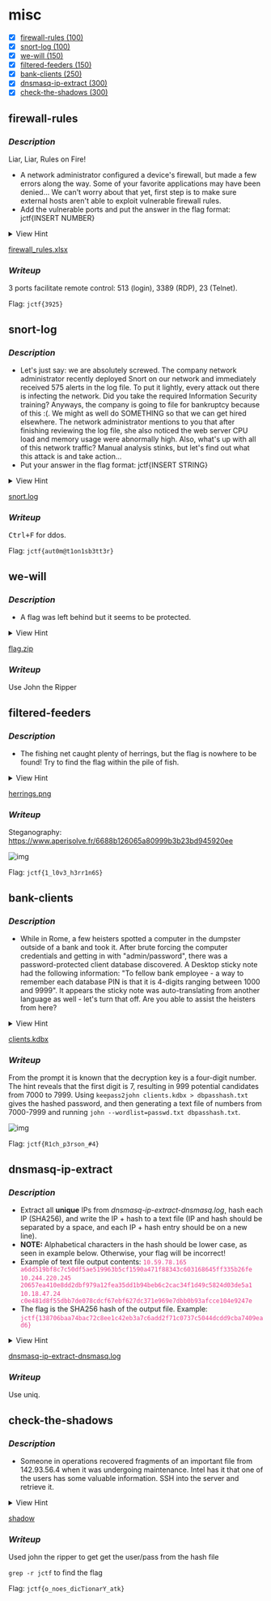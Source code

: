 # **misc**

- [x] [firewall-rules (100)](#firewall-rules)
- [x] [snort-log (100)](#snort-log)
- [x] [we-will (150)](#we-will)
- [x] [filtered-feeders (150)](#filtered-feeders)
- [x] [bank-clients (250)](#bank-clients)
- [x] [dnsmasq-ip-extract (300)](#dnsmasq-ip-extract)
- [x] [check-the-shadows (300)](#check-the-shadows)

## **firewall-rules**

### ***Description***

Liar, Liar, Rules on Fire!

- A network administrator configured a device's firewall, but made a few errors along the way. Some of your favorite applications may have been denied... We can't worry about that yet, first step is to make sure external hosts aren't able to exploit vulnerable firewall rules.
- Add the vulnerable ports and put the answer in the flag format: jctf{INSERT NUMBER}

<details>
    <summary>View Hint</summary>
    <ul>
        <li>Sometimes Google searches lead to numbers!</li>
        <li>Focus on remote access.</li>
    </ul>
</details>


[firewall_rules.xlsx](https://www.jerseyctf.site/files/dd22d385f2ac0c45827dffaa30bdb8cf/firewall_rules.xlsx?token=eyJ1c2VyX2lkIjozODgsInRlYW1faWQiOjUxMSwiZmlsZV9pZCI6MTB9.YlYepg.ZKHjfuTsOvf_U-dzBeU-8YPIXQQ)


### ***Writeup***

3 ports facilitate remote control: 513 (login), 3389 (RDP), 23 (Telnet).

Flag: `jctf{3925}`

## **snort-log**

### ***Description***

- Let's just say: we are absolutely screwed. The company network administrator recently deployed Snort on our network and immediately received 575 alerts in the log file. To put it lightly, every attack out there is infecting the network. Did you take the required Information Security training? Anyways, the company is going to file for bankruptcy because of this :(. We might as well do SOMETHING so that we can get hired elsewhere. The network administrator mentions to you that after finishing reviewing the log file, she also noticed the web server CPU load and memory usage were abnormally high. Also, what's up with all of this network traffic? Manual analysis stinks, but let's find out what this attack is and take action...
- Put your answer in the flag format: jctf{INSERT STRING}

<details>
    <summary>View Hint</summary>
	Seems like the extra network traffic is primarily inbound, not outbound.
</details>


[snort.log](https://www.jerseyctf.site/files/bf90c7b6de072c414592a446f9c097e6/snort.log?token=eyJ1c2VyX2lkIjozODgsInRlYW1faWQiOjUxMSwiZmlsZV9pZCI6MTF9.YlYfFw.rdxy2v1im6gwCymzv7jiRKJT53s)


### ***Writeup***

<kbd>Ctrl+F</kbd> for ddos.

Flag: `jctf{aut0m@t1on1sb3tt3r}`

## **we-will**

### ***Description***

- A flag was left behind but it seems to be protected.

<details>
    <summary>View Hint</summary>
	The challenge name should help you figure out how to open it.
</details>


[flag.zip](https://www.jerseyctf.site/files/77f8036d0c1b0762c3b0d2afc8e6f430/flag.zip?token=eyJ1c2VyX2lkIjozODgsInRlYW1faWQiOjUxMSwiZmlsZV9pZCI6MTJ9.YlYfcQ.UMmghuK-xXKlHKr9nF03rtyiPSM)


### ***Writeup***

Use John the Ripper

## **filtered-feeders**

### ***Description***

- The fishing net caught plenty of herrings, but the flag is nowhere to be found! Try to find the flag within the pile of fish.

<details>
    <summary>View Hint</summary>
	How do you hide an image within an image?
</details>


[herrings.png](https://www.jerseyctf.site/files/cdc4c88c5fe2dcec4c015fbd4ce00b04/herrings.png?token=eyJ1c2VyX2lkIjozODgsInRlYW1faWQiOjUxMSwiZmlsZV9pZCI6NDh9.YlYgmA.hMNHkRd1Ln2P-QaRPcZ6dPYUX5o)


### ***Writeup***

Steganography: https://www.aperisolve.fr/6688b126065a80999b3b23bd945920ee

![img](https://lh4.googleusercontent.com/zdZDYEDTHqcInslK2_wcsYRDrz_B3rPl4gnU_dBpLOLW6Hff0t0RqLJfAJMcxWEF17A2wPxeYPtK-2MDaU2tUEx6om2e29qWkjXSYi3UUHpmFrbutQ4tF45DpW-CwmmNWv8T9qTa)

Flag: `jctf{1_l0v3_h3rr1n6S}`

## **bank-clients**

### ***Description***

- While in Rome, a few heisters spotted a computer in the dumpster outside of a bank and took it. After brute forcing the computer credentials and getting in with "admin/password", there was a password-protected client database discovered. A Desktop sticky note had the following information: "To fellow bank employee - a way to remember each database PIN is that it is 4-digits ranging between 1000 and 9999". It appears the sticky note was auto-translating from another language as well - let's turn that off. Are you able to assist the heisters from here?

<details>
    <summary>View Hint</summary>
	After scrolling down, there was additional text on the Desktop sticky note that says "wyptbt lza zlwalt". These bank employees should be removed from the payroll immediately...
</details>


[clients.kdbx](https://www.jerseyctf.site/files/b481bc3e54674061dae64b54c17d8d8f/clients.kdbx?token=eyJ1c2VyX2lkIjozODgsInRlYW1faWQiOjUxMSwiZmlsZV9pZCI6MTR9.YlYhOA.HkJVISPZQxwI6fFdXBbbu6D33Ms)


### ***Writeup***

From the prompt it is known that the decryption key is a four-digit number. The hint reveals that the first digit is 7, resulting in 999 potential candidates from 7000 to 7999. Using `keepass2john clients.kdbx > dbpasshash.txt` gives the hashed password, and then generating a text file of numbers from 7000-7999 and running `john --wordlist=passwd.txt dbpasshash.txt`.

![img](https://lh4.googleusercontent.com/t6BywuHEGlICZB4DbrzaEOqn6OXptsYarIOey-oFSxgzDPkwZHKeF12Z60RGpyJcE3lOCzuv1zk3t_rR65rSqYM8p6u7oGE_28FmK_gBHlS9gW_2QtQ_UkGzuwEFV2WKysWEXQhF)

Flag: `jctf{R1ch_p3rson_#4}`

## **dnsmasq-ip-extract**

### ***Description***

- Extract all **unique** IPs from *dnsmasq-ip-extract-dnsmasq.log*, hash each IP (SHA256), and write the IP + hash to a text file (IP and hash should be separated by a space, and each IP + hash entry should be on a new line).
- **NOTE:** Alphabetical characters in the hash should be lower case, as seen in example below. Otherwise, your flag will be incorrect!
- Example of text file output contents: <span style="color: #e83e8c;">`10.59.78.165 a6dd519bf8c7c50df5ae519963b5cf1590a471f88343c603168645ff335b26fe` `10.244.220.245 20657ea410e8dd2dbf979a12fea35dd1b94beb6c2cac34f1d49c5824d03de5a1` `10.18.47.24 c0e481d8f55dbb7de078cdcf67ebf627dc371e969e7dbb0b93afcce104e9247e`</span>
- The flag is the SHA256 hash of the output file. Example: <span style="color: #e83e8c;">`jctf{138706baa74bac72c8ee1c42eb3a7c6add2f71c0737c5044dcdd9cba7409ead6}`</span>

<details>
    <summary>View Hint</summary>
	Verify that the end of your file has a new blank line.
</details>


[dnsmasq-ip-extract-dnsmasq.log](https://www.jerseyctf.site/files/a5aac2ffca9051699b1d079152166ee4/dnsmasq-ip-extract-dnsmasq.log?token=eyJ1c2VyX2lkIjozODgsInRlYW1faWQiOjUxMSwiZmlsZV9pZCI6MTV9.YlYhYQ.UAL0z5g3G7znVN_t2abSQcdt66E)


### ***Writeup***

Use uniq.

## **check-the-shadows**

### ***Description***

- Someone in operations recovered fragments of an important file from 142.93.56.4 when it was undergoing maintenance. Intel has it that one of the users has some valuable information. SSH into the server and retrieve it.

<details>
    <summary>View Hint</summary>
	John once said that "any group is only as strong as the weakest link."
</details>


[shadow](https://www.jerseyctf.site/files/2af5efc7bf1e8ad255d42110b62c1a6d/shadow?token=eyJ1c2VyX2lkIjozODgsInRlYW1faWQiOjUxMSwiZmlsZV9pZCI6MzJ9.YlYipA.P13rhxhSG5rT-JTiOVhqUJsXiAM)


### ***Writeup***

Used john the ripper to get get the user/pass from the hash file

`grep -r jctf` to find the flag

Flag: `jctf{o_noes_dicTionarY_atk}`